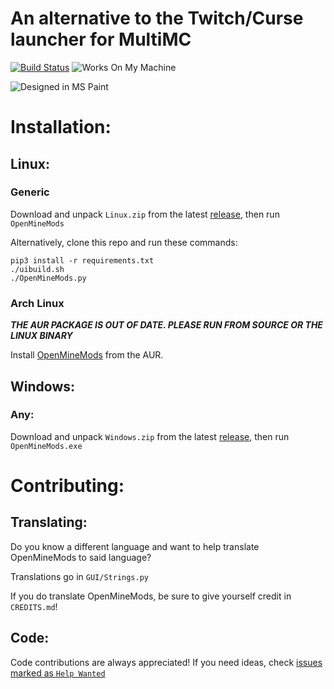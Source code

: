 # An alternative to the Twitch/Curse launcher for MultiMC

[![Build Status](https://travis-ci.org/OpenMineMods/OpenMineMods.svg?branch=ui-v2)](https://travis-ci.org/OpenMineMods/OpenMineMods)
![Works On My Machine](https://cdn.rawgit.com/nikku/works-on-my-machine/v0.2.0/badge.svg)

![Designed in MS Paint](https://forthebadge.com/images/badges/designed-in-ms-paint.svg)

# Installation:

## Linux:

### Generic

Download and unpack `Linux.zip` from the latest [release](https://github.com/OpenMineMods/OpenMineMods/releases), then run `OpenMineMods`

Alternatively, clone this repo and run these commands:

```
pip3 install -r requirements.txt
./uibuild.sh
./OpenMineMods.py
```

### Arch Linux

***THE AUR PACKAGE IS OUT OF DATE. PLEASE RUN FROM SOURCE OR THE LINUX BINARY***

Install [OpenMineMods](https://aur.archlinux.org/packages/openminemods/) from the AUR.

## Windows:

### Any:

Download and unpack `Windows.zip` from the latest [release](https://github.com/OpenMineMods/releases), then run `OpenMineMods.exe`

# Contributing:

## Translating:

Do you know a different language and want to help translate OpenMineMods to said language?

Translations go in `GUI/Strings.py`

If you do translate OpenMineMods, be sure to give yourself credit in `CREDITS.md`!

## Code:

Code contributions are always appreciated! If you need ideas, check [issues marked as `Help Wanted`](https://github.com/joonatoona/OpenMineMods/issues?q=is%3Aissue+is%3Aopen+label%3A%22help+wanted%22)
